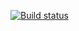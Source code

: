 [![Build status](https://ci.appveyor.com/api/projects/status/9ywc4p61cai9115e?svg=true)](https://ci.appveyor.com/project/vergsparda/ajs-unittest-task3)
